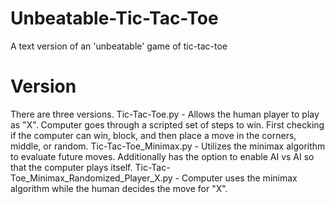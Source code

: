 # Unbeatable-Tic-Tac-Toe
A text version of an 'unbeatable' game of tic-tac-toe



# Version
There are three versions. 
Tic-Tac-Toe.py - Allows the human player to play as "X". Computer goes through a scripted set of steps to win. First  checking if the computer can win, block, and then place a move in the corners, middle, or random.
Tic-Tac-Toe_Minimax.py - Utilizes the minimax algorithm to evaluate future moves. Additionally has the option to enable AI vs AI so that the computer plays itself.
Tic-Tac-Toe_Minimax_Randomized_Player_X.py - Computer uses the minimax algorithm while the human decides the move for "X".

